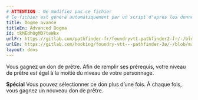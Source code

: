 ```yaml
---
# ATTENTION : Ne modifiez pas ce fichier
# Ce fichier est généré automatiquement par un script d'après les données du module Foundry VTT officiel et de sa traduction
title: Dogme avancé
titleEn: Advanced Dogma
id: tkMEdh0gM07teWkx
urlFr: https://gitlab.com/pathfinder-fr/foundryvtt-pathfinder2-fr/-/blob/master/data/feats/tkMEdh0gM07teWkx.htm
urlEn: https://gitlab.com/hooking/foundry-vtt---pathfinder-2e/-/blob/master/packs/data/feats.db/advanced-dogma.json
layout: dons
---
```

Vous gagnez un don de prêtre. Afin de remplir ses prérequis, votre niveau de prêtre est égal à la moitié du niveau de votre personnage.

**Spécial** Vous pouvez sélectionner ce don plus d’une fois. À chaque fois, vous gagnez un nouveau don de prêtre.
